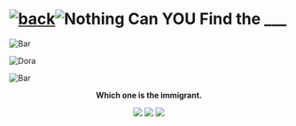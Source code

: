 # [![back](https://cdn.discordapp.com/emojis/887168885747511396?size=32)](https://dxrpy.github.io/Dxrpys-Garbage-Website)![`Nothing`](https://cdn.discordapp.com/attachments/584355797366997002/889386862916014090/nothing.png) Can YOU Find the ___

![`Bar`](https://cdn.discordapp.com/attachments/584355797366997002/889006586406772746/4M7IWwP.png)

![`Dora`](https://cdn.discordapp.com/attachments/584355797366997002/890504939405733888/AAAABdUq1AkZ8opLu89fSiPYhj2BrL5cpBQONwdLESYWZLNcVasBLybwTRNOylCLf0J50SF17rdiLlwQmHYsksyZY9dXJMGUDi8T.jpg)

![`Bar`](https://cdn.discordapp.com/attachments/584355797366997002/889006586406772746/4M7IWwP.png)

<p align=center>
  <b>
    Which one is the immigrant.
  </b>
</p>
<p align="center">
  <a href="https://dxrpy.github.io/Dxrpys-Garbage-Website/dora/dora_answer_1"><img src="https://cdn.discordapp.com/attachments/584355797366997002/890503631231668285/bee.png"/></a>
  <a href="https://steamcommunity.com/"><img src="https://cdn.discordapp.com/attachments/584355797366997002/890503628043980820/bird.png"/></a>
  <a href="https://steamcommunity.com/"><img src="https://cdn.discordapp.com/attachments/584355797366997002/890503627322572840/dora.png"/></a>
</p>
